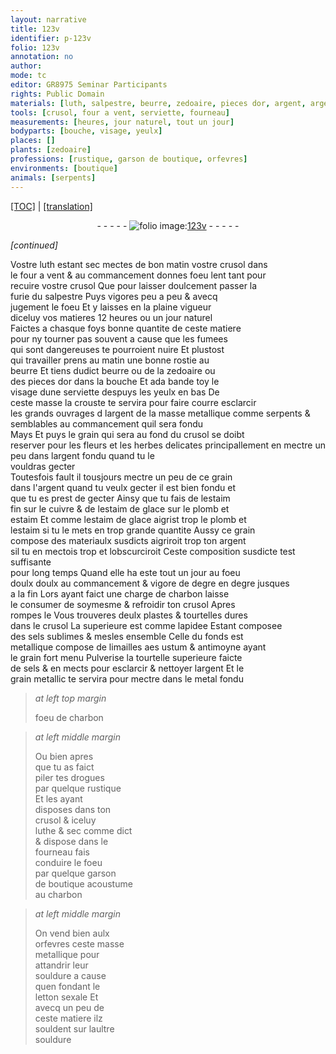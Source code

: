 ```yaml
---
layout: narrative
title: 123v
identifier: p-123v
folio: 123v
annotation: no
author:
mode: tc
editor: GR8975 Seminar Participants
rights: Public Domain
materials: [luth, salpestre, beurre, zedoaire, pieces dor, argent, argent fondu, estaim fin, cuivre, estaim de glace, plomb, estaim, charbon, sels sublimes, limailles, aes ustum, antimoyne, sels, metal fondu, luthe, souldure, letton, souldent]
tools: [crusol, four a vent, serviette, fourneau]
measurements: [heures, jour naturel, tout un jour]
bodyparts: [bouche, visage, yeulx]
places: []
plants: [zedoaire]
professions: [rustique, garson de boutique, orfevres]
environments: [boutique]
animals: [serpents]
---
```


 <p><a href="{{ site.baseurl }}/diplomatic/">[TOC]</a> | <a href="{{ site.baseurl }}/texts/p-123v_tl/" target="_blank">[translation]</a></p><div class="folio" align="center">- - - - - <a href="http://gallica.bnf.fr/ark:/12148/btv1b10500001g/f252.item.r=" target="_blank"><img src="https://cu-mkp.github.io/2017-workshop-edition/assets/photo-icon.png" alt="folio image: " style="display:inline-block; margin-bottom:-3px;"/>123v</a> - - - - - </div>  
 
*[continued]*
  
V<span class="exp">ost</span>re <span class="m">luth</span> estant sec mectes de <span class="tmp">bon matin</span> v<span class="exp">ost</span>re <span class="tl">crusol</span> dans<br/> le <span class="tl">four a vent</span> & au commancem<span class="exp">ent</span> donnes foeu lent tant pour<br/> recuire v<span class="exp">ost</span>re <span class="tl">crusol</span> Que pour laisser doulcem<span class="exp">ent</span> passer la<br/> furie du <span class="m">salpestre</span> Puys vigores peu a peu & avecq<br/> jugement le foeu Et <span class="del">y</span> laisses en la plaine vigueur<br/> diceluy vos matieres 12 <span class="ms"><span class="tmp">heures</span></span> ou un <span class="ms"><span class="tmp">jour naturel</span></span><br/> Faictes a chasque foys bonne quantite de ceste matiere<br/> pour ny tourner pas souvent a cause que <span class="md">les fumees<br/> qui sont dangereuses te pourroient nuire</span> Et plustost<br/> qui travailler <span class="md">prens au <span class="tmp">matin</span> une bonne rostie au<br/> <span class="m">beurre</span> Et tiens dudict <span class="m">beurre</span> ou de la <span class="m"><span class="pa">zedoaire</span></span> ou<br/> des <span class="m">pieces dor</span> dans la <span class="bp">bouche</span> Et <span class="del">ada</span> bande toy le<br/> <span class="bp">visage</span> dune <span class="tl">serviette</span> despuys les <span class="bp">yeulx</span> en bas</span> De<br/> ceste masse la crouste te servira pour <span class="del">faire courre</span> <span class="add">esclarcir</span><br/> <span class="del">les grands ouvrages d</span> l<span class="m">argent</span> <span class="add">de la masse metallique</span> <span class="del">comme <span class="al">serpents</span> & semblables</span> <span class="add">au commancement quil sera fondu</span><br/> <span class="del">Mays</span> <span class="add">Et puys</span> le grain qui sera au fond du <span class="tl">crusol</span> se doibt<br/> reserver pour <span class="del">les fleurs et les herbes delicates principallem<span class="exp">ent</span></span> <span class="add">en mectre un peu dans l<span class="m">argent fondu</span> quand tu le<br/> vouldras gecter</span><br/> <span class="del">Toutesfois fault il tousjours mectre un peu de ce grain<br/> dans l'<span class="m">argent</span> quand <span class="del">tu veulx gecter</span> il est bien fondu et<br/> que tu es prest de gecter</span> Ainsy que tu fais de l<span class="m">estaim<br/> fin</span> sur le <span class="m">cuivre</span> & de l<span class="m">estaim de glace</span> sur le <span class="m">plomb</span> et<br/> <span class="m">estaim</span> Et co<span class="exp">mm</span>e l<span class="m">estaim de glace</span> aigrist trop le <span class="m">plomb</span> et<br/> l<span class="m">estaim</span> si tu le mets en trop grande quantite Aussy ce grain<br/> compose des materiaulx susdicts aigriroit trop ton <span class="m">argent</span><br/> si<span class="del">l</span> tu en mectois trop <span class="add">et lobscurciroit</span> Ceste composition susdicte test suffisa<span class="exp">n</span>te<br/> pour long temps Quand elle ha este <span class="ms"><span class="tmp">tout un jour</span></span> au foeu<br/> <span class="del">doulx</span> doulx au commancement & vigore de degre en degre jusques<br/> a la fin Lors ayant faict une charge de <span class="m">charbon</span> laisse<br/> le consumer de soymesme & refroidir ton <span class="tl">crusol</span> Apres<br/> rompes le Vous trouveres deulx plastes & tourtelles dures<br/> dans le <span class="tl">crusol</span> La superieure est co<span class="exp">mm</span>e lapidee <span class="del">Estant</span> composee<br/> des <span class="m">sels sublimes</span> & mesles ensemble Celle du fonds est<br/> metallique compose de <span class="m">limailles</span> <span class="m">aes ustum</span> & <span class="m">antimoyne</span> aya<span class="exp">n</span>t<br/> le grain fort menu Pulverise la tourtelle superieure faicte<br/> de <span class="m">sels</span> & en mects pour esclarcir & nettoyer l<span class="m">argent</span> Et le<br/> grain metallic te servira pour mectre dans le <span class="m">metal fondu</span>
 
> *at left top margin*
> 
> 
>   foeu de <span class="m">charbon</span>
 
> *at left middle margin*
> 
> 
>   Ou bien apres<br/> que tu as faict<br/> piler tes drogues<br/> par quelque <span class="pro">rustique</span><br/> Et les ayant<br/> disposes dans ton<br/> <span class="tl">crusol</span> & iceluy<br/> <span class="m">luthe</span> & sec co<span class="exp">mm</span>e dict<br/> & dispose dans le<br/> <span class="tl">fourneau</span> fais<br/> conduire le foeu<br/> par quelque <span class="pro">garson<br/> de <span class="env">boutique</span></span> acoustume<br/> au <span class="m">charbon</span> 
 
> *at left middle margin*
> 
> 
>   On vend bien aulx<br/> <span class="pro">orfevres</span> ceste masse<br/> metallique pour<br/> attandrir leur<br/> <span class="m">souldure</span> a cause<br/> quen fondant le<br/> <span class="m">letton</span> sexale Et<br/> avecq un peu de<br/> ceste matiere ilz<br/> <span class="m">souldent</span> sur laultre<br/> <span class="m">souldure</span>
 
 